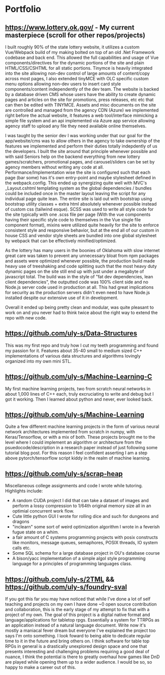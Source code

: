 # Portfolio

## https://www.lottery.ok.gov/ - My current masterpiece (scroll for other repos/projects)

  I built roughly 90% of the state lottery website, it utilizes a custom Vue/Webpack build of my making bolted on top of an old .Net Framework codebase and back end. This allowed the full capabilities and usage of Vue components/directives for the dynamic portions of the site and plain HTML/CSS/CSHTML for all static portions. Tinymce is heavily integrated into the site allowing non-dev control of large amounts of content/copy across most pages, I also extended tinyMCE with OLC specific custom menu options allowing non-dev users to insert card style components/content independently of the dev team. The website is backed by a database driven CMS whose users have the ability to create dynamic pages and articles on the site for promotions, press releases, etc etc that can then be edited with TINYMCE. Assets and misc documents on the site are controlled and managed from the agency CDN (Azure) we implemented right before the actual website, it features a web tool/interface mimicking a simple file system and an api implemented via Azure app service allowing agency staff to upload any file they need available online themselves.
  
  I was taught by the senior dev I was working under that our goal for the app/website/cms was to allow others in the agency to take ownership of the features we implemented and perform their duties totally indepdently of us the developers. I built the site around that principle whenever possible and with said Seniors help on the backend everything from new lottery games/scratchers, promotional pages, and carousel/sliders can be set by agency members without writing any code at all.
Performance/Implementation wise the site is configured such that each page (bar some) has it's own entry-point and maybe stylesheet defined in the webpack.config. This ended up synergizing quite well with MVC's _Layout.cshtml templating system as the global dependencies / bundles could be included once in the master layout leaving the script for any individual page quite lean. The entire site is laid out with bootstrap using bootstrap utility classes + extra html absolutely whenever possible instead of custom css (tailwind esque). SCSS was used to write all style code for the site typically with one .scss file per page (With the vue components having their specific style code to themselves in the Vue single file component format), mixins were utilized quite heavily for the site to enforce consistent style and responsive behavior, but at the end all of our custom in house CSS and vendor style sheets are bundled into one global stylesheet by webpack that can be effectively minified/optimized. 

  As the lottery has many users in the boonies of Oklahoma with slow internet great care was taken to prevent any unnecessary bloat from npm packages and assets were optimized whenever possible, the production build made heavy use of treeshaking and code splitting such that the most heavy duty dynamic pages on the site still end up with just under a megabyte of javascript total. The build was in the style of "fat dev dependencies, lean client dependencies", the outputted code was 100% client side and no Node.js server code used in production at all. This had great implications for security as the production servers didn't even need to have Node.js installed despite our extensive use of it in development. 

  Overall it ended up being pretty clean and modular, was quite pleasant to work on and you never had to think twice about the right way to extend the repo with new code. 
  
  ## https://github.com/uly-s/Data-Structures
  
  This was my first repo and truly how I cut my teeth programming and found my passion for it. Features about 35-40 small to medium sized C++ implementations of various data structures and algorithms lovingly organized into my own mini STL.
  
  ## https://github.com/uly-s/Machine-Learning-C
  
  My first machine learning projects, two from scratch neural networks in about 1,000 lines of C++ each, truly excruciating to write and debug but I got it working. Then I learned about python and never, ever looked back.
  
  ## https://github.com/uly-s/Machine-Learning
  
  Quite a few different machine learning projects in the form of various neural network architectures implemented from scratch in numpy, with Keras/Tensorflow, or with a mix of both. These projects brought me to the level where I could implement an algorithm or architecture from the psuedocode/description in a research paper instead of just following some tutorial blog post. For this reason I feel confident asserting I am a step above pytorch/tensorflow script kiddy in the realm of machine learning.
  
  ## https://github.com/uly-s/scrap-heap
  
  Miscellaneous college assignments and code I wrote while tutoring. Highlights include:
  
  - A random CUDA project I did that can take a dataset of images and perform a lossy compression to 1/64th original memory size all in an optimial concurrent work flow.
  - Cute little python GUI I wrote for rolling dice and such for dungeons and dragons
  - "inclearn" some sort of weird optimization algorithm I wrote in a feverish fugue state on a whim.
  - a fair amount of C systems programming projects with posix constructs like monitors, message queues, semaphores, POSIX threads, IO system calls etc.
  - Some SQL schema for a large database project in OU's database course
  - A bison/yacc implementation of a simple algol style programming language for a principles of programming languages class.

## https://github.com/uly-s/2TML && https://github.com/uly-s/foundry-sval

  If you got this far you may have noticed that while I've done a lot of self teaching and projects on my own I have done ~0 open source contribution and collaboration, this is the early stage of my attempt to fix that with a project of my own. 
  The goal of this project is a digital native format and language/applications for tabletop rpgs. Essentially a system for TTRPGs as an application instead of a natural language document. 
  Write now it's mostly a maniacal fever dream but everyone I've explained the project too says I'm onto something. I look foward to being able to dedicate regular time to it in the future and bring others on.
  I think software for table top RPGs in general is a drastically unexplored design space and one that presents interesting and challenging problems requiring a good deal of nuance, I think the potential is there to greatly overhaul how games like DnD are played while opening them up to a wider audience. I would be so, so happy to make a career out of this. 
  
  

